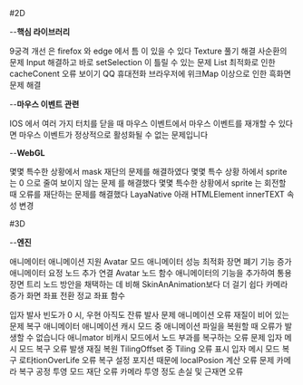 #2D

--**핵심 라이브러리**

9궁격 개선 은 firefox 와 edge 에서 틈 이 있을 수 있다
Texture 풀기 해결 사순환의 문제
Input 해결하고 바로 setSelection 이 틀릴 수 있는 문제
List 최적화로 인한 cacheConent 오류 보이기
QQ 휴대전화 브라우저에 위크Map 이상으로 인한 흑화면 문제 해결



--**마우스 이벤트 관련**

IOS 에서 여러 가지 터치를 닫을 때 마우스 이벤트에서 마우스 이벤트를 재개할 수 있다면 마우스 이벤트가 정상적으로 활성화될 수 없는 문제입니다

--**WebGL**

몇몇 특수한 상황에서 mask 재단의 문제를 해결하였다
몇몇 특수 상황 하에서 sprite 는 0 으로 줄여 보이지 않는 문제 를 해결했다
몇몇 특수한 상황에서 sprite 는 회전할 때 오류를 재단하는 문제를 해결했다
LayaNative 아래 HTMLElement innerTEXT 속성 변경



#3D

--**엔진**


애니메이터 애니메이션 지원 Avatar 모드
애니메이터 성능 최적화
장면 폐기 기능 증가
애니메이터 요정 노드 추가 연결 Avatar 노드 함수
애니메이터의 기능을 추가하여 통용 장면 트리 노드 방안을 채택하는 데 비해 SkinAnAnimation보다 더 걸기 쉽다
카메라 증가 화면 좌표 전환 정교 좌표 함수

입자 발사 빈도가 0 시, 우현 아직도 잔류 발사 문제
애니메이션 오류 재질이 비어 있는 문제 복구
애니메이터 애니메이션 캐시 모드 중 애니메이션 파일을 복원할 때 오류가 발생할 수 없습니다
애니mator 비캐시 모드에서 노드 부과를 복구하는 오류 문제
입자 메시 모드 복구 오류 발생
재질 복원 TilingOffset 중 Tiling 오류 표시
입자 메시 모드 복구 로타tionOverLife 오류
복구 설정 포지션 때문에 localPosion 계산 오류 문제
카메라 복구 공정 투영 모드 재단 오류
카메라 투영 정도 손실 및 근재면 오류